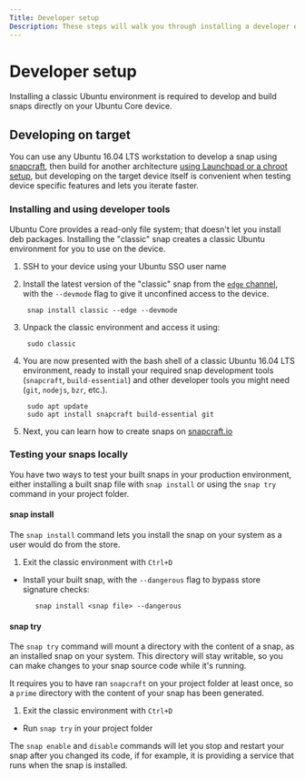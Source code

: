 ```yaml
---
Title: Developer setup
Description: These steps will walk you through installing a developer environment on an Ubuntu Core device.
---
```


# Developer setup

Installing a classic Ubuntu environment is required to develop and build snaps directly on your Ubuntu Core device.

## Developing on target

You can use any Ubuntu 16.04 LTS workstation to develop a snap using [snapcraft](http://snapcraft.io/docs/build-snaps/), then build for another architecture [using Launchpad or a chroot setup](http://snapcraft.io/docs/build-snaps/build-for-another-arch), but developing on the target device itself is convenient when testing device specific features and lets you iterate faster.

### Installing and using developer tools

Ubuntu Core provides a read-only file system; that doesn't let you install deb packages. Installing the "classic" snap creates a classic Ubuntu environment for you to use on the device.

1. SSH to your device using your Ubuntu SSO user name
2. Install the latest version of the "classic" snap from the [`edge` channel](http://snapcraft.io/docs/reference/channels), with the `--devmode` flag to give it unconfined access to the device.

        snap install classic --edge --devmode

3. Unpack the classic environment and access it using:

        sudo classic

4. You are now presented with the bash shell of a classic Ubuntu 16.04 LTS environment, ready to install your required snap development tools (`snapcraft`, `build-essential`) and other developer tools you might need (`git`, `nodejs`, `bzr`, etc.).

        sudo apt update
        sudo apt install snapcraft build-essential git

5. Next, you can learn how to create snaps on [snapcraft.io](http://snapcraft.io/docs/build-snaps/)

### Testing your snaps locally

You have two ways to test your built snaps in your production environment, either installing a built snap file with `snap install` or using the `snap try` command in your project folder.

#### snap install

The `snap install` command lets you install the snap on your system as a user would do from the store.

 1. Exit the classic environment with `Ctrl+D`
 * Install your built snap, with the `--dangerous` flag to bypass store signature checks:

          snap install <snap file> --dangerous

#### snap try

The `snap try` command will mount a directory with the content of a snap, as an installed snap on your system. This directory will stay writable, so you can make changes to your snap source code while it's running.

It requires you to have ran `snapcraft` on your project folder at least once, so a `prime` directory with the content of your snap has been generated.

1. Exit the classic environment with `Ctrl+D`
* Run `snap try` in your project folder

The `snap enable` and `disable` commands will let you stop and restart your snap after you changed its code, if for example, it is providing a service that runs when the snap is installed.
